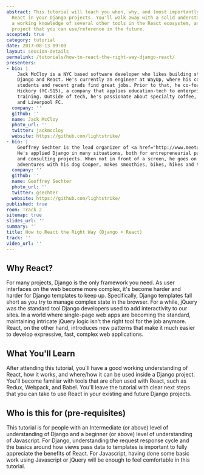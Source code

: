 ```yaml
---
abstract: This tutorial will teach you when, why, and (most importantly) how to use
  React in your Django projects. You'll walk away with a solid understanding of React,
  a working knowledge of several other tools in the React ecosystem, and a tutorial
  project that you can use/reference in the future.
accepted: true
category: tutorial
date: 2017-08-13 09:00
layout: session-details
permalink: /tutorials/how-to-react-the-right-way-django-react/
presenters:
- bio: |
    Jack McCloy is a NYC based software developer who likes building stuff using
    Django and React. He's currently an engineer at WayUp, where his code helps
    students and recent grads find great jobs. Prior to that, he co-founded
    Hickory (YC-S15), a company that applies education-tech to enterprise
    training. Outside of tech, he's passionate about specialty coffee, skiing,
    and Liverpool FC.
  company: ''
  github: ''
  name: Jack McCloy
  photo_url: ''
  twitter: jackmccloy
  website: https://github.com/lightstrike/
- bio: |
    Geoffrey Sechter is the lead organizer of <a href="http://www.meetup.com/django-nyc/">Django NYC</a>.
    He's applied Django in many situations, both for entrepreneurial pursuits
    and consulting projects. When not in front of a screen, he goes on
    adventures with his dog Cooper, makes smoothies, bikes, hikes and travels.
  company: ''
  github: ''
  name: Geoffrey Sechter
  photo_url: ''
  twitter: gsechter
  website: https://github.com/lightstrike/
published: true
room: Track 2
sitemap: true
slides_url: ''
summary: ''
title: How to React the Right Way (Django + React)
track: ''
video_url: ''
---
```


## Why React?

For many projects, Django is the only framework you need. As user interfaces on the web become more complex, it's become harder and harder for Django templates to keep up. Specifically, Django templates fall short as you try to manage complex state in the browser. For a while, jQuery was the standard tool Django developers used to add interactivity to our sites. In a world where single-page web apps are becoming the standard, maintaining intricate jQuery logic isn't the right tool for the job anymore. React, on the other hand, introduces new patterns that make it much easier to develop expressive, fast, complex web applications.

## What You'll Learn

After attending this tutorial, you'll have a good working understanding of React, how it works, and where/how it can be used inside a Django project. You'll become familiar with tools that are often used with React, such as Redux, Webpack, and Babel. You'll leave the tutorial with clear next steps that you can take to use React in your existing and future Django projects.

## Who is this for (pre-requisites)

This tutorial is for people with an Intermediate (or above) level of understanding of Django and a beginner (or above) level of understanding of Javascript. For Django, understanding the request response cycle and the basics around how views pass data to templates is important to fully appreciate the benefits of React. For Javascript, having done some basic work using Javascript or jQuery will be enough to feel comfortable in this tutorial.

